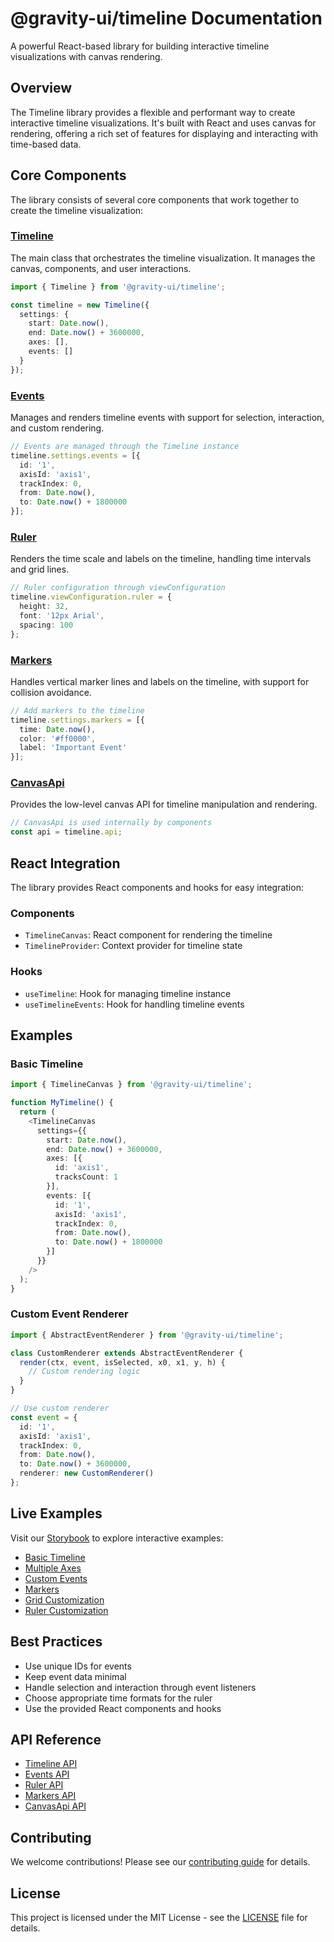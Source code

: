 # @gravity-ui/timeline Documentation

A powerful React-based library for building interactive timeline visualizations with canvas rendering.

## Overview

The Timeline library provides a flexible and performant way to create interactive timeline visualizations. It's built with React and uses canvas for rendering, offering a rich set of features for displaying and interacting with time-based data.

## Core Components

The library consists of several core components that work together to create the timeline visualization:

### [Timeline](./Timeline.md)
The main class that orchestrates the timeline visualization. It manages the canvas, components, and user interactions.

```typescript
import { Timeline } from '@gravity-ui/timeline';

const timeline = new Timeline({
  settings: {
    start: Date.now(),
    end: Date.now() + 3600000,
    axes: [],
    events: []
  }
});
```

### [Events](./Events.md)
Manages and renders timeline events with support for selection, interaction, and custom rendering.

```typescript
// Events are managed through the Timeline instance
timeline.settings.events = [{
  id: '1',
  axisId: 'axis1',
  trackIndex: 0,
  from: Date.now(),
  to: Date.now() + 1800000
}];
```

### [Ruler](./Ruler.md)
Renders the time scale and labels on the timeline, handling time intervals and grid lines.

```typescript
// Ruler configuration through viewConfiguration
timeline.viewConfiguration.ruler = {
  height: 32,
  font: '12px Arial',
  spacing: 100
};
```

### [Markers](./Markers.md)
Handles vertical marker lines and labels on the timeline, with support for collision avoidance.

```typescript
// Add markers to the timeline
timeline.settings.markers = [{
  time: Date.now(),
  color: '#ff0000',
  label: 'Important Event'
}];
```

### [CanvasApi](./CanvasApi.md)
Provides the low-level canvas API for timeline manipulation and rendering.

```typescript
// CanvasApi is used internally by components
const api = timeline.api;
```

## React Integration

The library provides React components and hooks for easy integration:

### Components
- `TimelineCanvas`: React component for rendering the timeline
- `TimelineProvider`: Context provider for timeline state

### Hooks
- `useTimeline`: Hook for managing timeline instance
- `useTimelineEvents`: Hook for handling timeline events

## Examples

### Basic Timeline
```typescript
import { TimelineCanvas } from '@gravity-ui/timeline';

function MyTimeline() {
  return (
    <TimelineCanvas
      settings={{
        start: Date.now(),
        end: Date.now() + 3600000,
        axes: [{
          id: 'axis1',
          tracksCount: 1
        }],
        events: [{
          id: '1',
          axisId: 'axis1',
          trackIndex: 0,
          from: Date.now(),
          to: Date.now() + 1800000
        }]
      }}
    />
  );
}
```

### Custom Event Renderer
```typescript
import { AbstractEventRenderer } from '@gravity-ui/timeline';

class CustomRenderer extends AbstractEventRenderer {
  render(ctx, event, isSelected, x0, x1, y, h) {
    // Custom rendering logic
  }
}

// Use custom renderer
const event = {
  id: '1',
  axisId: 'axis1',
  trackIndex: 0,
  from: Date.now(),
  to: Date.now() + 3600000,
  renderer: new CustomRenderer()
};
```

## Live Examples

Visit our [Storybook](https://preview.gravity-ui.com/timeline/) to explore interactive examples:

- [Basic Timeline](https://preview.gravity-ui.com/timeline/?path=/story/basic-timeline--default)
- [Multiple Axes](https://preview.gravity-ui.com/timeline/?path=/story/multiple-axes--default)
- [Custom Events](https://preview.gravity-ui.com/timeline/?path=/story/custom-events--default)
- [Markers](https://preview.gravity-ui.com/timeline/?path=/story/markers--default)
- [Grid Customization](https://preview.gravity-ui.com/timeline/?path=/story/grid-customization--default)
- [Ruler Customization](https://preview.gravity-ui.com/timeline/?path=/story/ruler-customization--default)

## Best Practices

   - Use unique IDs for events
   - Keep event data minimal
   - Handle selection and interaction through event listeners
   - Choose appropriate time formats for the ruler
   - Use the provided React components and hooks

## API Reference

- [Timeline API](./Timeline.md)
- [Events API](./Events.md)
- [Ruler API](./Ruler.md)
- [Markers API](./Markers.md)
- [CanvasApi API](./CanvasApi.md)

## Contributing

We welcome contributions! Please see our [contributing guide](../CONTRIBUTING.md) for details.

## License

This project is licensed under the MIT License - see the [LICENSE](../LICENSE) file for details. 